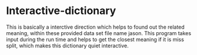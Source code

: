 # Interactive-dictionary
This is basically a interctive direction which helps to found out the related meaning,
within these provided data set file name jason. 
This program takes input during the run time and helps to get the closest meaning if it is miss split,
which makes this dictionary quiet interactive.

